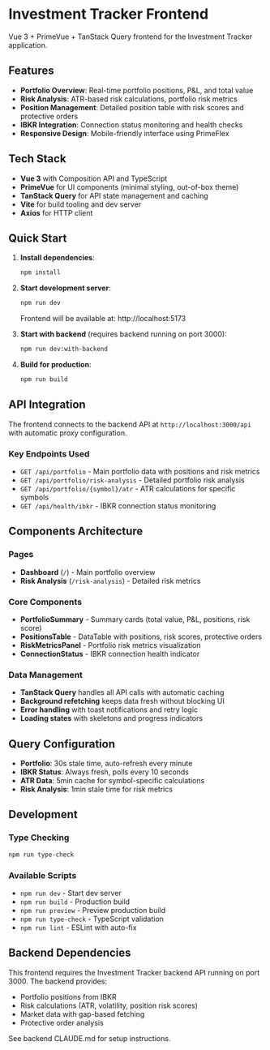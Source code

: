 # Investment Tracker Frontend

Vue 3 + PrimeVue + TanStack Query frontend for the Investment Tracker application.

## Features

- **Portfolio Overview**: Real-time portfolio positions, P&L, and total value
- **Risk Analysis**: ATR-based risk calculations, portfolio risk metrics
- **Position Management**: Detailed position table with risk scores and protective orders
- **IBKR Integration**: Connection status monitoring and health checks
- **Responsive Design**: Mobile-friendly interface using PrimeFlex

## Tech Stack

- **Vue 3** with Composition API and TypeScript
- **PrimeVue** for UI components (minimal styling, out-of-box theme)
- **TanStack Query** for API state management and caching
- **Vite** for build tooling and dev server
- **Axios** for HTTP client

## Quick Start

1. **Install dependencies**:
   ```bash
   npm install
   ```

2. **Start development server**:
   ```bash
   npm run dev
   ```
   Frontend will be available at: http://localhost:5173

3. **Start with backend** (requires backend running on port 3000):
   ```bash
   npm run dev:with-backend
   ```

4. **Build for production**:
   ```bash
   npm run build
   ```

## API Integration

The frontend connects to the backend API at `http://localhost:3000/api` with automatic proxy configuration.

### Key Endpoints Used

- `GET /api/portfolio` - Main portfolio data with positions and risk metrics
- `GET /api/portfolio/risk-analysis` - Detailed portfolio risk analysis  
- `GET /api/portfolio/{symbol}/atr` - ATR calculations for specific symbols
- `GET /api/health/ibkr` - IBKR connection status monitoring

## Components Architecture

### Pages
- **Dashboard** (`/`) - Main portfolio overview
- **Risk Analysis** (`/risk-analysis`) - Detailed risk metrics

### Core Components
- **PortfolioSummary** - Summary cards (total value, P&L, positions, risk score)
- **PositionsTable** - DataTable with positions, risk scores, protective orders
- **RiskMetricsPanel** - Portfolio risk metrics visualization
- **ConnectionStatus** - IBKR connection health indicator

### Data Management
- **TanStack Query** handles all API calls with automatic caching
- **Background refetching** keeps data fresh without blocking UI
- **Error handling** with toast notifications and retry logic
- **Loading states** with skeletons and progress indicators

## Query Configuration

- **Portfolio**: 30s stale time, auto-refresh every minute
- **IBKR Status**: Always fresh, polls every 10 seconds
- **ATR Data**: 5min cache for symbol-specific calculations
- **Risk Analysis**: 1min stale time for risk metrics

## Development

### Type Checking
```bash
npm run type-check
```

### Available Scripts
- `npm run dev` - Start dev server
- `npm run build` - Production build
- `npm run preview` - Preview production build
- `npm run type-check` - TypeScript validation
- `npm run lint` - ESLint with auto-fix

## Backend Dependencies

This frontend requires the Investment Tracker backend API running on port 3000. The backend provides:

- Portfolio positions from IBKR
- Risk calculations (ATR, volatility, position risk scores)
- Market data with gap-based fetching
- Protective order analysis

See backend CLAUDE.md for setup instructions.